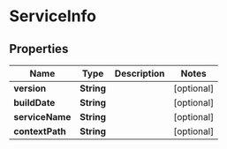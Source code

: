 
# ServiceInfo

## Properties
Name | Type | Description | Notes
------------ | ------------- | ------------- | -------------
**version** | **String** |  |  [optional]
**buildDate** | **String** |  |  [optional]
**serviceName** | **String** |  |  [optional]
**contextPath** | **String** |  |  [optional]




